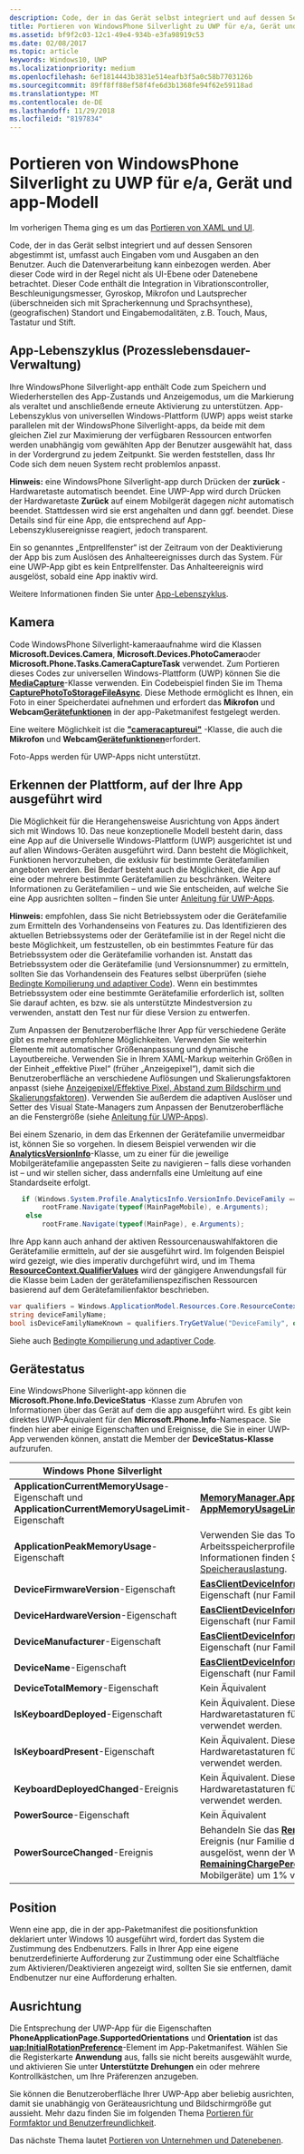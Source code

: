 ```yaml
---
description: Code, der in das Gerät selbst integriert und auf dessen Sensoren abgestimmt ist, umfasst auch Eingaben vom und Ausgaben an den Benutzer.
title: Portieren von WindowsPhone Silverlight zu UWP für e/a, Gerät und app-Modell "
ms.assetid: bf9f2c03-12c1-49e4-934b-e3fa98919c53
ms.date: 02/08/2017
ms.topic: article
keywords: Windows10, UWP
ms.localizationpriority: medium
ms.openlocfilehash: 6ef1814443b3831e514eafb3f5a0c58b7703126b
ms.sourcegitcommit: 89ff8ff88ef58f4fe6d3b1368fe94f62e59118ad
ms.translationtype: MT
ms.contentlocale: de-DE
ms.lasthandoff: 11/29/2018
ms.locfileid: "8197834"
---
```

#  <a name="porting-windowsphone-silverlight-to-uwp-for-io-device-and-app-model"></a>Portieren von WindowsPhone Silverlight zu UWP für e/a, Gerät und app-Modell


Im vorherigen Thema ging es um das [Portieren von XAML und UI](wpsl-to-uwp-porting-xaml-and-ui.md).

Code, der in das Gerät selbst integriert und auf dessen Sensoren abgestimmt ist, umfasst auch Eingaben vom und Ausgaben an den Benutzer. Auch die Datenverarbeitung kann einbezogen werden. Aber dieser Code wird in der Regel nicht als UI-Ebene oder Datenebene betrachtet. Dieser Code enthält die Integration in Vibrationscontroller, Beschleunigungsmesser, Gyroskop, Mikrofon und Lautsprecher (überschneiden sich mit Spracherkennung und Sprachsynthese), (geografischen) Standort und Eingabemodalitäten, z.B. Touch, Maus, Tastatur und Stift.

## <a name="application-lifecycle-process-lifetime-management"></a>App-Lebenszyklus (Prozesslebensdauer-Verwaltung)

Ihre WindowsPhone Silverlight-app enthält Code zum Speichern und Wiederherstellen des App-Zustands und Anzeigemodus, um die Markierung als veraltet und anschließende erneute Aktivierung zu unterstützen. App-Lebenszyklus von universellen Windows-Plattform (UWP) apps weist starke parallelen mit der WindowsPhone Silverlight-apps, da beide mit dem gleichen Ziel zur Maximierung der verfügbaren Ressourcen entworfen werden unabhängig vom gewählten App der Benutzer ausgewählt hat, dass in der Vordergrund zu jedem Zeitpunkt. Sie werden feststellen, dass Ihr Code sich dem neuen System recht problemlos anpasst.

**Hinweis:**  eine WindowsPhone Silverlight-app durch Drücken der **zurück** -Hardwaretaste automatisch beendet. Eine UWP-App wird durch Drücken der Hardwaretaste **Zurück** auf einem Mobilgerät dagegen *nicht* automatisch beendet. Stattdessen wird sie erst angehalten und dann ggf. beendet. Diese Details sind für eine App, die entsprechend auf App-Lebenszyklusereignisse reagiert, jedoch transparent.

Ein so genanntes „Entprellfenster“ ist der Zeitraum von der Deaktivierung der App bis zum Auslösen des Anhalteereignisses durch das System. Für eine UWP-App gibt es kein Entprellfenster. Das Anhalteereignis wird ausgelöst, sobald eine App inaktiv wird.

Weitere Informationen finden Sie unter [App-Lebenszyklus](https://msdn.microsoft.com/library/windows/apps/mt243287).

## <a name="camera"></a>Kamera

Code WindowsPhone Silverlight-kameraaufnahme wird die Klassen **Microsoft.Devices.Camera**, **Microsoft.Devices.PhotoCamera**oder **Microsoft.Phone.Tasks.CameraCaptureTask** verwendet. Zum Portieren dieses Codes zur universellen Windows-Plattform (UWP) können Sie die [**MediaCapture**](https://msdn.microsoft.com/library/windows/apps/br241124)-Klasse verwenden. Ein Codebeispiel finden Sie im Thema [**CapturePhotoToStorageFileAsync**](https://msdn.microsoft.com/library/windows/apps/hh700836). Diese Methode ermöglicht es Ihnen, ein Foto in einer Speicherdatei aufnehmen und erfordert das **Mikrofon** und **Webcam**[**Gerätefunktionen**](https://msdn.microsoft.com/library/windows/apps/dn934747) in der app-Paketmanifest festgelegt werden.

Eine weitere Möglichkeit ist die [**"cameracaptureui"**](https://msdn.microsoft.com/library/windows/apps/br241030) -Klasse, die auch die **Mikrofon** und **Webcam**[**Gerätefunktionen**](https://msdn.microsoft.com/library/windows/apps/dn934747)erfordert.

Foto-Apps werden für UWP-Apps nicht unterstützt.

## <a name="detecting-the-platform-your-app-is-running-on"></a>Erkennen der Plattform, auf der Ihre App ausgeführt wird

Die Möglichkeit für die Herangehensweise Ausrichtung von Apps ändert sich mit Windows 10. Das neue konzeptionelle Modell besteht darin, dass eine App auf die Universelle Windows-Plattform (UWP) ausgerichtet ist und auf allen Windows-Geräten ausgeführt wird. Dann besteht die Möglichkeit, Funktionen hervorzuheben, die exklusiv für bestimmte Gerätefamilien angeboten werden. Bei Bedarf besteht auch die Möglichkeit, die App auf eine oder mehrere bestimmte Gerätefamilien zu beschränken. Weitere Informationen zu Gerätefamilien – und wie Sie entscheiden, auf welche Sie eine App ausrichten sollten – finden Sie unter [Anleitung für UWP-Apps](https://msdn.microsoft.com/library/windows/apps/dn894631).

**Hinweis:**  empfohlen, dass Sie nicht Betriebssystem oder die Gerätefamilie zum Ermitteln des Vorhandenseins von Features zu. Das Identifizieren des aktuellen Betriebssystems oder der Gerätefamilie ist in der Regel nicht die beste Möglichkeit, um festzustellen, ob ein bestimmtes Feature für das Betriebssystem oder die Gerätefamilie vorhanden ist. Anstatt das Betriebssystem oder die Gerätefamilie (und Versionsnummer) zu ermitteln, sollten Sie das Vorhandensein des Features selbst überprüfen (siehe [Bedingte Kompilierung und adaptiver Code](wpsl-to-uwp-porting-to-a-uwp-project.md)). Wenn ein bestimmtes Betriebssystem oder eine bestimmte Gerätefamilie erforderlich ist, sollten Sie darauf achten, es bzw. sie als unterstützte Mindestversion zu verwenden, anstatt den Test nur für diese Version zu entwerfen.

Zum Anpassen der Benutzeroberfläche Ihrer App für verschiedene Geräte gibt es mehrere empfohlene Möglichkeiten. Verwenden Sie weiterhin Elemente mit automatischer Größenanpassung und dynamische Layoutbereiche. Verwenden Sie in Ihrem XAML-Markup weiterhin Größen in der Einheit „effektive Pixel“ (früher „Anzeigepixel“), damit sich die Benutzeroberfläche an verschiedene Auflösungen und Skalierungsfaktoren anpasst (siehe [Anzeigepixel/Effektive Pixel, Abstand zum Bildschirm und Skalierungsfaktoren](wpsl-to-uwp-porting-xaml-and-ui.md)). Verwenden Sie außerdem die adaptiven Auslöser und Setter des Visual State-Managers zum Anpassen der Benutzeroberfläche an die Fenstergröße (siehe [Anleitung für UWP-Apps](https://msdn.microsoft.com/library/windows/apps/dn894631)).

Bei einem Szenario, in dem das Erkennen der Gerätefamilie unvermeidbar ist, können Sie so vorgehen. In diesem Beispiel verwenden wir die [**AnalyticsVersionInfo**](https://msdn.microsoft.com/library/windows/apps/dn960165)-Klasse, um zu einer für die jeweilige Mobilgerätefamilie angepassten Seite zu navigieren – falls diese vorhanden ist – und wir stellen sicher, dass andernfalls eine Umleitung auf eine Standardseite erfolgt.

```csharp
   if (Windows.System.Profile.AnalyticsInfo.VersionInfo.DeviceFamily == "Windows.Mobile")
        rootFrame.Navigate(typeof(MainPageMobile), e.Arguments);
    else
        rootFrame.Navigate(typeof(MainPage), e.Arguments);
```

Ihre App kann auch anhand der aktiven Ressourcenauswahlfaktoren die Gerätefamilie ermitteln, auf der sie ausgeführt wird. Im folgenden Beispiel wird gezeigt, wie dies imperativ durchgeführt wird, und im Thema [**ResourceContext.QualifierValues**](https://msdn.microsoft.com/library/windows/apps/br206071) wird der gängigere Anwendungsfall für die Klasse beim Laden der gerätefamilienspezifischen Ressourcen basierend auf dem Gerätefamilienfaktor beschrieben.

```csharp
var qualifiers = Windows.ApplicationModel.Resources.Core.ResourceContext.GetForCurrentView().QualifierValues;
string deviceFamilyName;
bool isDeviceFamilyNameKnown = qualifiers.TryGetValue("DeviceFamily", out deviceFamilyName);
```

Siehe auch [Bedingte Kompilierung und adaptiver Code](wpsl-to-uwp-porting-to-a-uwp-project.md).

## <a name="device-status"></a>Gerätestatus

Eine WindowsPhone Silverlight-app können die **Microsoft.Phone.Info.DeviceStatus** -Klasse zum Abrufen von Informationen über das Gerät auf dem die app ausgeführt wird. Es gibt kein direktes UWP-Äquivalent für den **Microsoft.Phone.Info**-Namespace. Sie finden hier aber einige Eigenschaften und Ereignisse, die Sie in einer UWP-App verwenden können, anstatt die Member der **DeviceStatus-Klasse** aufzurufen.

| Windows Phone Silverlight                                                               | UWP                                                                                                                                                                                                                                                                                                                                |
|-----------------------------------------------------------------------------------------|------------------------------------------------------------------------------------------------------------------------------------------------------------------------------------------------------------------------------------------------------------------------------------------------------------------------------------|
| **ApplicationCurrentMemoryUsage**-Eigenschaft und **ApplicationCurrentMemoryUsageLimit**-Eigenschaft | [**MemoryManager.AppMemoryUsage**](https://msdn.microsoft.com/library/windows/apps/dn633832)-Eigenschaft und [**AppMemoryUsageLimit**](https://msdn.microsoft.com/library/windows/apps/dn633836)-Eigenschaft                                                                                                                                    |
| **ApplicationPeakMemoryUsage**-Eigenschaft                                                 | Verwenden Sie das Tool zur Erstellung von Arbeitsspeicherprofilen in Visual Studio. Weitere Informationen finden Sie unter [Analysieren der Speicherauslastung](http://msdn.microsoft.com/library/windows/apps/dn645469.aspx).                                                                                                                                                                          |
| **DeviceFirmwareVersion**-Eigenschaft                                                      | [**EasClientDeviceInformation.SystemFirmwareVersion**](https://msdn.microsoft.com/library/windows/apps/dn608144)-Eigenschaft (nur Familie der Desktopgeräte)                                                                                                                                                                             |
| **DeviceHardwareVersion**-Eigenschaft                                                      | [**EasClientDeviceInformation.SystemHardwareVersion**](https://msdn.microsoft.com/library/windows/apps/dn608145)-Eigenschaft (nur Familie der Desktopgeräte)                                                                                                                                                                             |
| **DeviceManufacturer**-Eigenschaft                                                         | [**EasClientDeviceInformation.SystemManufacturer**](https://msdn.microsoft.com/library/windows/apps/hh701398)-Eigenschaft (nur Familie der Desktopgeräte)                                                                                                                                                                                |
| **DeviceName**-Eigenschaft                                                                 | [**EasClientDeviceInformation.SystemProductName**](https://msdn.microsoft.com/library/windows/apps/hh701401)-Eigenschaft (nur Familie der Desktopgeräte)                                                                                                                                                                                 |
| **DeviceTotalMemory**-Eigenschaft                                                          | Kein Äquivalent                                                                                                                                                                                                                                                                                                                      |
| **IsKeyboardDeployed**-Eigenschaft                                                         | Kein Äquivalent. Diese Eigenschaft enthält Infos zu Hardwaretastaturen für Mobilgeräte, die nur selten verwendet werden.                                                                                                                                                                                                        |
| **IsKeyboardPresent**-Eigenschaft                                                          | Kein Äquivalent. Diese Eigenschaft enthält Infos zu Hardwaretastaturen für Mobilgeräte, die nur selten verwendet werden.                                                                                                                                                                                                        |
| **KeyboardDeployedChanged**-Ereignis                                                       | Kein Äquivalent. Diese Eigenschaft enthält Infos zu Hardwaretastaturen für Mobilgeräte, die nur selten verwendet werden.                                                                                                                                                                                                        |
| **PowerSource**-Eigenschaft                                                                | Kein Äquivalent                                                                                                                                                                                                                                                                                                                      |
| **PowerSourceChanged**-Ereignis                                                            | Behandeln Sie das [**RemainingChargePercentChanged**](https://msdn.microsoft.com/library/windows/apps/jj207240)-Ereignis (nur Familie der Mobilgeräte). Das Ereignis wird ausgelöst, wenn der Wert der [**RemainingChargePercent**](https://msdn.microsoft.com/library/windows/apps/jj207239)-Eigenschaft (nur Familie der Mobilgeräte) um 1% verkleinert wird. |

## <a name="location"></a>Position

Wenn eine app, die in der app-Paketmanifest die positionsfunktion deklariert unter Windows 10 ausgeführt wird, fordert das System die Zustimmung des Endbenutzers. Falls in Ihrer App eine eigene benutzerdefinierte Aufforderung zur Zustimmung oder eine Schaltfläche zum Aktivieren/Deaktivieren angezeigt wird, sollten Sie sie entfernen, damit Endbenutzer nur eine Aufforderung erhalten.

## <a name="orientation"></a>Ausrichtung

Die Entsprechung der UWP-App für die Eigenschaften **PhoneApplicationPage.SupportedOrientations** und **Orientation** ist das [**uap:InitialRotationPreference**](https://msdn.microsoft.com/library/windows/apps/dn934798)-Element im App-Paketmanifest. Wählen Sie die Registerkarte **Anwendung** aus, falls sie nicht bereits ausgewählt wurde, und aktivieren Sie unter **Unterstützte Drehungen** ein oder mehrere Kontrollkästchen, um Ihre Präferenzen anzugeben.

Sie können die Benutzeroberfläche Ihrer UWP-App aber beliebig ausrichten, damit sie unabhängig von Geräteausrichtung und Bildschirmgröße gut aussieht. Mehr dazu finden Sie im folgenden Thema [Portieren für Formfaktor und Benutzerfreundlichkeit](wpsl-to-uwp-form-factors-and-ux.md).

Das nächste Thema lautet [Portieren von Unternehmen und Datenebenen](wpsl-to-uwp-business-and-data.md).

